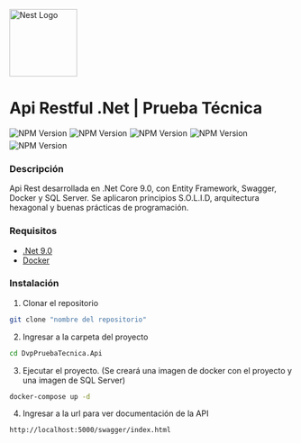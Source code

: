 
<p align="center>
  <img src="https://cdn.prod.website-files.com/659d68c6da3f511b9d5f58f7/65b9585a085656d99065862f_Logo-double-v-partners.png" width="120" alt="Nest Logo" />
  <img src="https://upload.wikimedia.org/wikipedia/commons/5/5e/Logo_bg_2020.png" width="120" alt="Nest Logo" />
</p>

# Api Restful .Net | Prueba Técnica


<div style="display: flex; gap: 5px; flex-wrap: wrap">
    <img src="https://img.shields.io/badge/.Net-9.0-red?labelColor=7455dd&color=black" alt="NPM Version" />
<img src="https://img.shields.io/badge/Entity Framework-9.0.1-red?labelColor=3e2bd1&color=black" alt="NPM Version" />
<img src="https://img.shields.io/badge/Swagger-7.2.0-red?labelColor=85ea2d&color=black" alt="NPM Version" />
<img src="https://img.shields.io/badge/Docker-9.0.0-red?labelColor=7455dd&color=black" alt="NPM Version" />
<img src="https://img.shields.io/badge/SQL Server-9.0.0-red?labelColor=7455dd&color=black" alt="NPM Version" />
</div>



### Descripción
Api Rest desarrollada en .Net Core 9.0, con Entity Framework, Swagger, Docker y SQL Server. Se aplicaron principios S.O.L.I.D, arquitectura hexagonal y buenas prácticas de programación. 

### Requisitos
- [.Net 9.0](https://dotnet.microsoft.com/es-es/download)
- [Docker](https://www.docker.com/)

### Instalación

1. Clonar el repositorio

```bash
git clone "nombre del repositorio"
```

2. Ingresar a la carpeta del proyecto

```bash
cd DvpPruebaTecnica.Api
```

3. Ejecutar el proyecto. (Se creará una imagen de docker con el proyecto y una imagen de SQL Server)

```bash
docker-compose up -d 
```

4. Ingresar a la url para ver documentación de la API

```bash
http://localhost:5000/swagger/index.html
```

